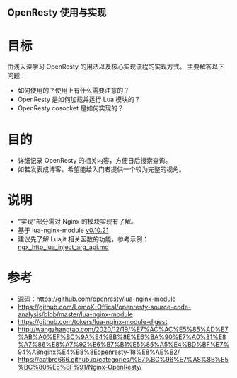 
OpenResty 使用与实现
---

# 目标
由浅入深学习 OpenResty 的用法以及核心实现流程的实现方式。
主要解答以下问题：
- 如何使用的？使用上有什么需要注意的？
- OpenResty 是如何加载并运行 Lua 模块的？
- OpenResty cosocket 是如何实现的？

# 目的
- 详细记录 OpenResty 的相关内容，方便日后搜索查询。
- 如若发表成博客，希望能给入门者提供一个较为完整的视角。

# 说明

- "实现"部分需对 Nginx 的模块实现有了解。
- 基于 lua-nginx-module [v0.10.21](https://github.com/openresty/lua-nginx-module/commits/v0.10.21)
- 建议先了解 Luajit 相关函数的功能，参考示例：[ngx_http_lua_inject_arg_api.md](../../Luajit/Examples/ngx_http_lua_inject_arg_api.md)

# 参考
- 源码：https://github.com/openresty/lua-nginx-module
- https://github.com/LomoX-Offical/openresty-source-code-analysis/blob/master/lua-nginx-module
- https://github.com/tokers/lua-nginx-module-digest
- http://wangzhangtao.com/2020/12/19/%E7%AC%AC%E5%85%AD%E7%AB%A0%EF%BC%9A%E4%BB%8E%E6%BA%90%E7%A0%81%E8%A7%86%E8%A7%92%E6%B7%B1%E5%85%A5%E4%BD%BF%E7%94%A8nginx%E4%B8%8Eopenresty-18%E8%AE%B2/
- https://catbro666.github.io/categories/%E7%BC%96%E7%A8%8B%E5%BC%80%E5%8F%91/Nginx-OpenResty/
